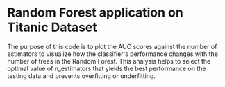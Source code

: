 # Random Forest application on Titanic Dataset

The purpose of this code is to plot the AUC scores against the number of estimators to visualize how the classifier's performance changes with the number of trees in the Random Forest. This analysis helps to select the optimal value of n_estimators that yields the best performance on the testing data and prevents overfitting or underfitting.
